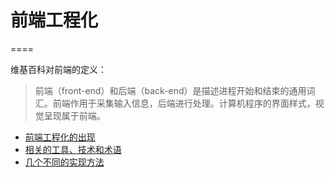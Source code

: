 # 前端工程化
====

维基百科对前端的定义：
> 前端（front-end）和后端（back-end）是描述进程开始和结束的通用词汇。前端作用于采集输入信息，后端进行处理。计算机程序的界面样式，视觉呈现属于前端。


* [前端工程化的出现](background.md)
* [相关的工具、技术和术语](glossary.md)
* [几个不同的实现方法](methodology.md)

